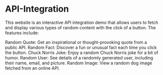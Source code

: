 # API-Integration
This website is an interactive API integration demo that allows users to fetch and display various types of random content with the click of a button. The features include:

Random Quote: Get an inspirational or thought-provoking quote from a public API.
Random Fact: Discover a fun or unusual fact each time you click the button.
Chuck Norris Joke: Enjoy a random Chuck Norris joke for a bit of humor.
Random User: See details of a randomly generated user, including their name, email, and picture.
Random Image: View a random dog image fetched from an online API.
